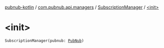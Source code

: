 [pubnub-kotlin](../../index.md) / [com.pubnub.api.managers](../index.md) / [SubscriptionManager](index.md) / [&lt;init&gt;](./-init-.md)

# &lt;init&gt;

`SubscriptionManager(pubnub: `[`PubNub`](../../com.pubnub.api/-pub-nub/index.md)`)`